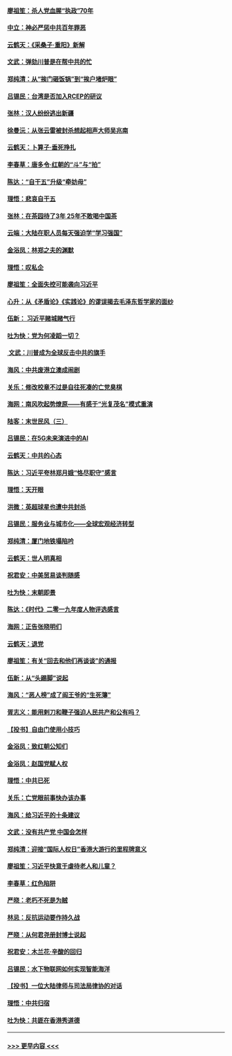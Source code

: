 #### [廖祖笙：杀人党血腥“执政”70年](../pages/nsc993/n11745144.md?t=12271022) 
#### [中立：神必严惩中共百年罪恶](../pages/nsc993/n11744970.md?t=12271022) 
#### [云鹤天：《采桑子‧重阳》新解](../pages/nsc993/n11744948.md?t=12271022) 
#### [文武：弹劾川普是在帮中共的忙](../pages/nsc993/n11744758.md?t=12271022) 
#### [郑纯清：从“挨门砸饭锅”到“挨户堵炉眼”](../pages/nsc993/n11744745.md?t=12271022) 
#### [吕锡民：台湾是否加入RCEP的研议](../pages/nsc993/n11744701.md?t=12271022) 
#### [张林：汉人纷纷逃出新疆](../pages/nsc993/n11743530.md?t=12271022) 
#### [徐曼沅：从张云雷被封杀想起相声大师吴兆南](../pages/nsc993/n11741816.md?t=12271022) 
#### [云鹤天：卜算子‧垂死挣扎](../pages/nsc993/n11739956.md?t=12271022) 
#### [李春草：唐多令‧红朝的“斗”与“拍”](../pages/nsc993/n11739830.md?t=12271022) 
#### [陈达：“自干五”升级“牵妨母”](../pages/nsc993/n11739724.md?t=12271022) 
#### [理悟：悲哀自干五](../pages/nsc993/n11739547.md?t=12271022) 
#### [张林：在茶园待了3年 25年不敢喝中国茶](../pages/nsc993/n11739240.md?t=12271022) 
#### [云端：大陆在职人员每天强迫学“学习强国”](../pages/nsc993/n11738735.md?t=12271022) 
#### [金浴凤：林郑之夫的渊默](../pages/nsc993/n11737735.md?t=12271022) 
#### [理悟：叹私企](../pages/nsc993/n11737715.md?t=12271022) 
#### [廖祖笙：全面失控可能袭向习近平](../pages/nsc993/n11737704.md?t=12271022) 
#### [心升：从《矛盾论》《实践论》的谬误揭去毛泽东哲学家的面纱](../pages/nsc993/n11736962.md?t=12271022) 
#### [伍新： 习近平赌城赌气行](../pages/nsc993/n11736929.md?t=12271022) 
#### [吐为快：党为何凌蹈一切？](../pages/nsc993/n11736915.md?t=12271022) 
#### [ 文武：川普成为全球反击中共的旗手](../pages/nsc993/n11736882.md?t=12271022) 
#### [海风：中共废港立澳成闹剧](../pages/nsc993/n11735857.md?t=12271022) 
#### [关乐：修改校章不过是自往死凑的亡党臭棋](../pages/nsc993/n11735097.md?t=12271022) 
#### [海网：南风吹起势燎原——有感于“光复茂名”模式重演](../pages/nsc993/n11732308.md?t=12271022) 
#### [陆客：末世民风（三）](../pages/nsc993/n11732211.md?t=12271022) 
#### [吕锡民：在5G未来演进中的AI](../pages/nsc993/n11730010.md?t=12271022) 
#### [云鹤天：中共的心态](../pages/nsc993/n11729906.md?t=12271022) 
#### [陈达：习近平夸林郑月娥“恪尽职守”感言](../pages/nsc993/n11729881.md?t=12271022) 
#### [理悟：天开眼](../pages/nsc993/n11729699.md?t=12271022) 
#### [洪微：英超球星也遭中共封杀](../pages/nsc993/n11727243.md?t=12271022) 
#### [吕锡民：服务业与城市化——全球宏观经济转型](../pages/nsc993/n11725845.md?t=12271022) 
#### [郑纯清：厦门地铁塌陷吟](../pages/nsc993/n11725813.md?t=12271022) 
#### [云鹤天：世人明真相](../pages/nsc993/n11725621.md?t=12271022) 
#### [祝君安：中美贸易谈判随感](../pages/nsc993/n11725609.md?t=12271022) 
#### [吐为快：末朝即景](../pages/nsc993/n11723365.md?t=12271022) 
#### [陈达：《时代》二零一九年度人物评选感言](../pages/nsc993/n11723337.md?t=12271022) 
#### [海网：正告张晓明们](../pages/nsc993/n11723228.md?t=12271022) 
#### [云鹤天：退党](../pages/nsc993/n11723056.md?t=12271022) 
#### [廖祖笙：有关“回去和他们再谈谈”的通报](../pages/nsc993/n11722442.md?t=12271022) 
#### [伍新：从“头踢脚”说起](../pages/nsc993/n11722429.md?t=12271022) 
#### [海风：“恶人榜”成了阎王爷的“生死簿”](../pages/nsc993/n11722272.md?t=12271022) 
#### [胥志义：能用剌刀和鞭子强迫人民共产和公有吗？](../pages/nsc993/n11720569.md?t=12271022) 
#### [【投书】自由门使用小技巧](../pages/nsc993/n11720180.md?t=12271022) 
#### [金浴凤：致红朝公知们](../pages/nsc993/n11720563.md?t=12271022) 
#### [金浴凤：赵国党赋人权](../pages/nsc993/n11720533.md?t=12271022) 
#### [理悟：中共已死](../pages/nsc993/n11720233.md?t=12271022) 
#### [关乐：亡党眼前事快办该办事](../pages/nsc993/n11719160.md?t=12271022) 
#### [海风：给习近平的十条建议](../pages/nsc993/n11717616.md?t=12271022) 
#### [文武：没有共产党 中国会怎样](../pages/nsc993/n11717584.md?t=12271022) 
#### [郑纯清：迎接“国际人权日”香港大游行的里程牌意义](../pages/nsc993/n11717417.md?t=12271022) 
#### [廖祖笙：习近平快意于虐待老人和儿童？](../pages/nsc993/n11715313.md?t=12271022) 
#### [李春草：红色陷阱](../pages/nsc993/n11715029.md?t=12271022) 
#### [严晓：老朽不死是为贼](../pages/nsc993/n11712910.md?t=12271022) 
#### [林忌：反抗运动要作持久战](../pages/nsc993/n11712623.md?t=12271022) 
#### [严晓：从何君尧册封博士说起](../pages/nsc993/n11712465.md?t=12271022) 
#### [祝君安：木兰花·辛酸的回归](../pages/nsc993/n11712381.md?t=12271022) 
#### [吕锡民：水下物联网如何实现智能海洋](../pages/nsc993/n11711158.md?t=12271022) 
#### [【投书】一位大陆律师与司法局律协的对话](../pages/nsc993/n11709675.md?t=12271022) 
#### [理悟：中共归宿](../pages/nsc993/n11710059.md?t=12271022) 
#### [吐为快：共匪在香港秀道德](../pages/nsc993/n11709979.md?t=12271022) 

----
#### [ >>> 更早内容 <<< ](../indexes/nsc993-earlier.md)
